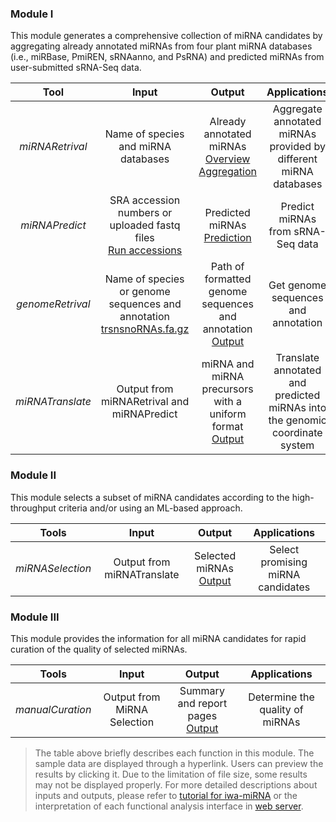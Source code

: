 

### Module I 

This module generates a comprehensive collection of miRNA candidates by aggregating already annotated miRNAs from four plant miRNA databases (i.e., miRBase, PmiREN, sRNAanno, and PsRNA) and predicted miRNAs from user-submitted sRNA-Seq data.

|       Tool       |                          **Input**                           |                            Output                            |                         Applications                         |
| :--------------: | :----------------------------------------------------------: | :----------------------------------------------------------: | :----------------------------------------------------------: |
| *miRNARetrival*  |             Name of species and miRNA databases              | Already annotated miRNAs<br><a href="https://deepngs.nwafu.edu.cn/static/welcome/testData/Test_results/I_Overview.html">Overview</a><br><a href="https://deepngs.nwafu.edu.cn/static/welcome/testData/Test_results/I_Aggregation.html">Aggregation</a> | Aggregate annotated miRNAs provided by different miRNA databases |
|  *miRNAPredict*  | SRA accession numbers or uploaded fastq files<br/><a href="../Test_data/I_miRNAPredict_input.txt">Run accessions</a> | Predicted miRNAs<br/><a href="https://deepngs.nwafu.edu.cn/static/welcome/testData/Test_results/I_Identification.txt">Prediction</a> |              Predict miRNAs from sRNA-Seq data               |
| *genomeRetrival* | Name of species or genome sequences and annotation<br><a href="../Test_data/I_Arabidopsis_trsnsnoRNAs.fa.gz">trsnsnoRNAs.fa.gz</a> | Path of formatted genome sequences and annotation<br/><a href="https://deepngs.nwafu.edu.cn/static/welcome/testData/Test_results/I_Path_of_species.simple">Output</a> |             Get genome sequences and annotation              |
| *miRNATranslate* |          Output from miRNARetrival and miRNAPredict          | miRNA and miRNA precursors with a uniform format<br/><a href="https://deepngs.nwafu.edu.cn/static/welcome/testData/Test_results/I_miRNATranslate_output.txt">Output</a> | Translate annotated and predicted miRNAs into the genomic coordinate system |

### Module II

This module selects a subset of miRNA candidates according to the high-throughput criteria and/or using an ML-based approach.

|    **Tools**     |         **Input**          |                          **Output**                          |           Applications            |
| :--------------: | :------------------------: | :----------------------------------------------------------: | :-------------------------------: |
| *miRNASelection* | Output from miRNATranslate | Selected miRNAs<br><a href="https://deepngs.nwafu.edu.cn/static/welcome/testData/Test_results/II_miRNASelection_output.txt">Output</a> | Select promising miRNA candidates |

### Module III

This module provides the information for all miRNA candidates  for rapid curation of the quality of selected miRNAs.

|    **Tools**     |          **Input**          |                          **Output**                          |          Applications           |
| :--------------: | :-------------------------: | :----------------------------------------------------------: | :-----------------------------: |
| *manualCuration* | Output from MiRNA Selection | Summary and report pages<br/><a href="https://deepngs.nwafu.edu.cn/static/welcome/testData/Test_results/III_manualCuration_output.html">Output</a> | Determine the quality of miRNAs |



> The table above briefly describes each function in this module. The sample data are displayed through a hyperlink. Users can preview the results by clicking it. Due to the limitation of file size, some results may not be displayed properly. For more detailed descriptions about inputs and outputs, please refer to [tutorial for iwa-miRNA](https://github.com/cma2015/iwa-miRNA/tree/master/Tutorials/User_manual.md) or the interpretation of each functional analysis interface in [web server](https://deepngs.nwafu.edu.cn/).

